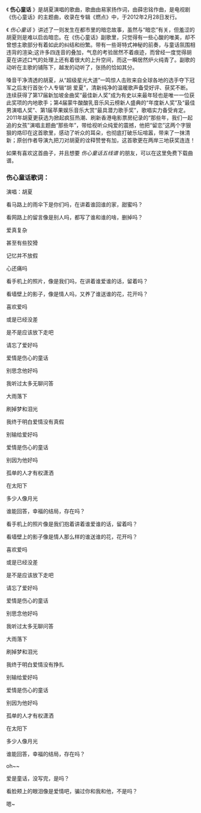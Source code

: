 

《 **伤心童话** 》是胡夏演唱的歌曲，歌曲由易家扬作词，由薛忠铭作曲，是电视剧《伤心童话》的主题曲，收录在专辑《燃点》中，于2012年2月28日发行。

《 _伤心童话_
》讲述了一则发生在都市里的暗恋故事，虽然与“暗恋”有关，但羞涩的胡夏则是难以启齿暗恋。在《伤心童话》副歌里，只觉得有一些心酸的唯美，却不曾想主歌部分有着如此的纠结和纷繁。带有一些哥特式神秘的前奏，与童话氛围相违背的渲染;这许多四连音的叠加，气息的考验居然不着痕迹，而曾经一度觉得胡夏在讲述口气的处理上还有着很大的上升空间，而这一瞬居然炉火纯青了。副歌的动听在主歌的铺陈下，越发的动听了，张扬的恰如其分。

嗓音干净清透的胡夏，从“超级星光大道”一鸣惊人击败来自全球各地的选手夺下冠军之后发行首张个人专辑“胡
爱夏”，清新纯净的温暖歌声备受好评、获奖不断。连续获得了第17届新加坡金曲奖“最佳新人奖”成为有史以来最年轻也是唯一一位获此奖项的内地歌手；第4届蒙牛酸酸乳音乐风云榜新人盛典的“年度新人奖”及“最佳男演唱人奖”、第1届苹果娱乐音乐大赏“最具潜力歌手奖”，歌唱实力备受肯定。2011年胡夏更获选为掀起疯狂热潮、刷新香港电影票房纪录的“那些年，我们一起追的女孩”演唱主题曲“那些年”，带给视听众纯爱的震撼，他把“留恋”这两个字狠狠的烙印在这首歌里，感动了听众的耳朵，也彻底打破乐坛喧嚣，带来了一抹清新；原创作者导演九把刀对胡夏的诠释赞誉有加，这首歌更在两岸三地获奖连连！

如果有喜欢这首曲子，并且想要 _伤心童话五线谱_ 的朋友，可以在这里免费下载曲谱。

### 伤心童话歌词：

演唱：胡夏

看马路上的雨伞下是你们吗，在讲着谁回谁的家，甜蜜吗？

看网路上的留言像是别人吗，都写了谁和谁的啥，删掉吗？

爱真复杂

甚至有些狡猾

记忆并不放假

心还痛吗

看手机上的照片，像是我们吗，在讲着谁爱谁的话，留着吗？

看墙壁上的影子，像是情人吗，又养了谁送谁的花，花开吗？

喜欢爱吗

或是已经没差

是不是应该放下走吧

请忘了爱好吗

爱情是伤心的童话

别思念他好吗

我听过太多无聊问答

大雨落下

刷掉梦和泪光

我终于明白爱情没有真假

别输给爱好吗

爱情是伤心的童话

别因为他好吗

孤单的人才有权潇洒

在太阳下

多少人像月光

谁能回答，幸福的结局，存在吗？

看手机上的照片像是我们抱着讲着谁爱谁的话，留着吗？

看墙壁上的影子像是情人那么样的谁送谁的花，花开吗？

喜欢爱吗

或是已经没差

是不是应该放下走吧

请忘了爱好吗

爱情是伤心的童话

别思念他好吗

我听过太多无聊问答

大雨落下

刷掉梦和泪光

我终于明白爱情没有挣扎

别输给爱好吗

爱情是伤心的童话

别因为他好吗

孤单的人才有权潇洒

在太阳下

多少人像月光

谁能回答，幸福的结局，存在吗？

oh~~

爱是童话，没写完，是吗？

看脸颊上的眼泪像是爱情吧，骗过你和我和他，不是吗？

嗯~

